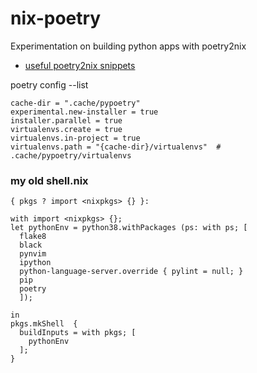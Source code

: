 # nix-poetry
Experimentation on building python apps with poetry2nix

- [useful poetry2nix snippets](https://pythonrepo.com/repo/nix-community-poetry2nix)

poetry config --list 

```
cache-dir = ".cache/pypoetry"
experimental.new-installer = true
installer.parallel = true
virtualenvs.create = true
virtualenvs.in-project = true
virtualenvs.path = "{cache-dir}/virtualenvs"  # .cache/pypoetry/virtualenvs
```

### my old shell.nix
```
{ pkgs ? import <nixpkgs> {} }:

with import <nixpkgs> {};
let pythonEnv = python38.withPackages (ps: with ps; [
  flake8
  black
  pynvim
  ipython
  python-language-server.override { pylint = null; }
  pip
  poetry
  ]);

in
pkgs.mkShell  {
  buildInputs = with pkgs; [
    pythonEnv
  ];
}
```
